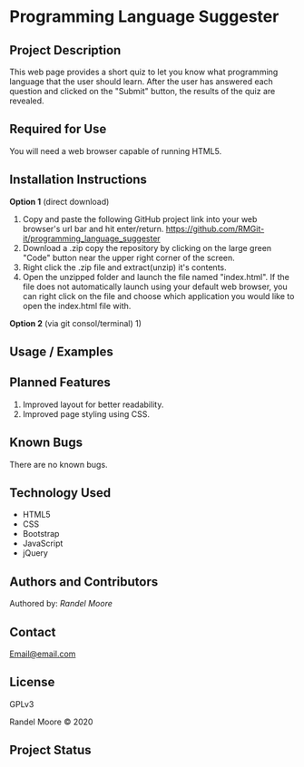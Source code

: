# **Programming Language Suggester**

## **Project Description**

This web page provides a short quiz to let you know what programming language that the user should learn.  After the user has answered each question and clicked on the "Submit" button, the results of the quiz are revealed.

## **Required for Use**

You will need a web browser capable of running HTML5.

## **Installation Instructions**

**Option 1** (direct download)
1) Copy and paste the following GitHub project link into your web browser's url bar and hit enter/return. https://github.com/RMGit-it/programming_language_suggester
2) Download a .zip copy the repository by clicking on the large green "Code" button near the upper right corner of the screen.
3) Right click the .zip file and extract(unzip) it's contents.
4) Open the unzipped folder and launch the file named "index.html".  If the file does not automatically launch using your default web browser, you can right click on the file and choose which application you would like to open the index.html file with.

**Option 2** (via git consol/terminal)
1) 

## **Usage / Examples**

## **Planned Features**
1) Improved layout for better readability.
2) Improved page styling using CSS.
## **Known Bugs**
There are no known bugs.
## **Technology Used**

* HTML5
* CSS
* Bootstrap
* JavaScript
* jQuery

## **Authors and Contributors**

Authored by: *Randel Moore*

## **Contact**

Email@email.com

## **License**

GPLv3

Randel Moore © 2020

## **Project Status**
